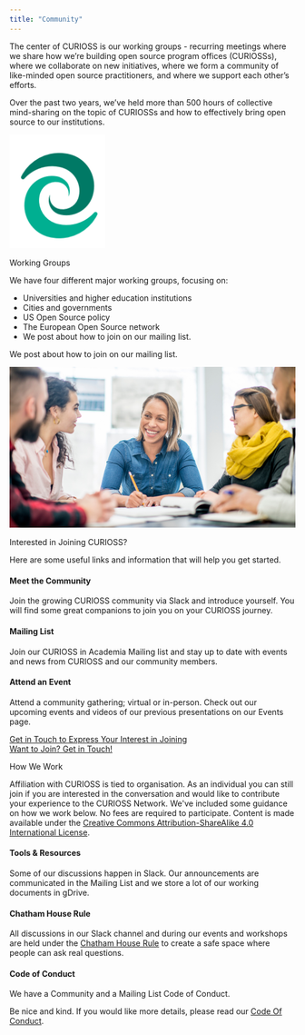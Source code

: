 ```yaml
---
title: "Community"
---
```


<section class="section">
  <div class="container">
    <div class="row align-items-center">
      <div class="col-md-8 order-2 order-md-1">
        <p>The center of CURIOSS is our working groups - recurring meetings where we share how we’re building open source program offices (CURIOSSs), where we collaborate on new initiatives, where we form a community of like-minded open source practitioners, and where we support each other’s efforts.
        </p>
        <p>Over the past two years, we’ve held more than 500 hours of collective mind-sharing on the topic of CURIOSSs and how to effectively bring open source to our institutions.
        </p>
      </div>
      <div class="col-md-4 order-1 order-md-2 mb-4 mb-md-0">
        <img style="height: 200px;" src="/images/logo_sm.png" class="img-fluid">
      </div>
    </div>
  </div>
</section>

<section class="section bg-light">
  <div class="container">
    <div class="row align-items-center">
      <div class="col-md-6 order-2 order-md-1">
        <p class="section-title h2">Working Groups</p>
        <p>We have four different major working groups, focusing on:</p>
        <ul>
          <li>Universities and higher education institutions</li>
          <li>Cities and governments</li>
          <li>US Open Source policy</li>
          <li>The European Open Source network</li>
          <li>We post about how to join on our mailing list.</li>
        </ul>
        <p>We post about how to join on our mailing list.</p>
      </div>
      <div class="col-md-5 order-1 order-md-2 mb-4 mb-md-0">
        <img src="/images/community/working-groups.png" class="img-fluid">
      </div>
    </div>
  </div>
</section>


<section class="section">
  <div class="container">
    <div class="row justify-content-center">
      <div class="col-12 text-center mb-4">
        <p class="mt-3 h1">Interested in Joining CURIOSS?</p>
        <p>Here are some useful links and information that will help you get started.</p>
      </div>
      <div class="col-md-4 col-sm-6 mb-4">
        <div class="feature-card text-center bg-light">
          <i class="ti-hand-open mb-3"></i>
          <h4 class="mb-2">Meet the Community</h4>
          <p>Join the growing CURIOSS community via Slack and introduce yourself. You will find some great companions to join you on your CURIOSS journey.</p>
        </div>
      </div>
      <div class="col-md-4 col-sm-6 mb-4">
        <div class="feature-card text-center bg-light">
          <i class="ti-email mb-3"></i>
          <h4 class="mb-2">Mailing List</h4>
          <p>Join our CURIOSS in Academia Mailing list and stay up to date with events and news from CURIOSS and our community members.</p>
        </div>
      </div>
      <div class="col-md-4 col-sm-6 mb-4">
        <div class="feature-card text-center bg-light">
          <i class="ti-announcement mb-3"></i>
          <h4 class="mb-2">Attend an Event</h4>
          <p>Attend a community gathering; virtual or in-person. Check out our upcoming events and videos of our previous presentations on our Events page.</p>
        </div>
      </div>
    </div>
    <div class="row d-flex justify-content-center">
        <a href="/about/contact/" class="btn btn-primary btn-sm">Get in Touch to Express Your Interest in Joining</a>
    </div>
  </div>
</section>

<section class="section bg-light">
  <div class="container">
    <div class="row justify-content-center">
      <div class="row d-flex justify-content-center">
        <a href="/about/join/" class="btn btn-primary btn-sm">Want to Join? Get in Touch!</a>
    </div>
    </div>
  </div>
</section>
    
<section class="section">
  <div class="container">
    <div class="row justify-content-center">
      <div class="col-12 text-center">
        <p class="section-title mb-5 mt-3 h1">How We Work</p>
        <p>Affiliation with CURIOSS is tied to organisation. As an individual you can still join if you are interested in the conversation and would like to contribute your experience to the CURIOSS Network. We've included some guidance on how we work below. No fees are required to participate. Content is made available under the <a href="http://creativecommons.org/licenses/by-sa/4.0/">Creative Commons Attribution-ShareAlike 4.0 International License</a>.</p>
      </div>
      <div class="col-md-4 col-sm-6 mb-4">
        <div class="feature-card text-center bg-light">
          <i class="ti-bookmark-alt mb-3"></i>
          <h4 class="mb-2">Tools & Resources</h4>
          <p>Some of our discussions happen in Slack. Our announcements are communicated in the Mailing List and we store a lot of our working documents in gDrive.
          </p>
        </div>
      </div>
      <div class="col-md-4 col-sm-6 mb-4">
        <div class="feature-card text-center bg-light">
          <i class="ti-comments mb-3"></i>
          <h4 class="mb-2">Chatham House Rule</h4>
          <p>All discussions in our Slack channel and during our events and workshops are held under the <a href="https://www.chathamhouse.org/about-us/chatham-house-rule">Chatham House Rule</a> to create a safe space where people can ask real questions.</p>
        </div>
      </div>
      <div class="col-md-4 col-sm-6 mb-4">
        <div class="feature-card text-center bg-light">
          <i class="ti-face-smile mb-3"></i>
          <h4 class="mb-2">Code of Conduct</h4>
          <p>We have a Community and a Mailing List Code of Conduct. </p>
          <p>Be nice and kind. If you would like more details, please read our <a href="/about/codeofconduct/">Code Of Conduct</a>.</p>
        </div>
      </div>
    </div>
  </div>
</section>
